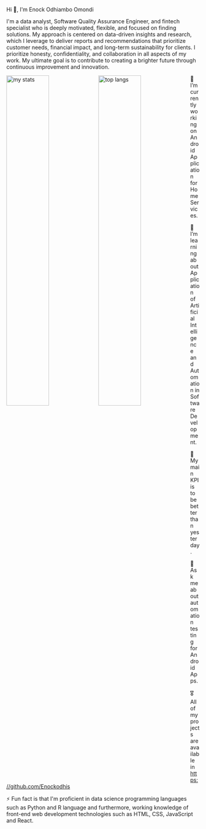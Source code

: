 Hi 👋, I'm Enock Odhiambo Omondi

I'm a data analyst, Software Quality Assurance Engineer, and fintech specialist who is deeply motivated, flexible, and focused on finding solutions. My approach is centered on data-driven insights and research, which I leverage to deliver reports and recommendations that prioritize customer needs, financial impact, and long-term sustainability for clients. I prioritize honesty, confidentiality, and collaboration in all aspects of my work. My ultimate goal is to contribute to creating a brighter future through continuous improvement and innovation.

 <img alt="my stats" align="left" width="47%" src="https://github-readme-stats.vercel.app/api?username=Enockodhis&show"/>
 <img alt="top langs" align="left" width="47%" src="https://github-readme-stats.vercel.app/api/top-langs/?username=Enockodhis&layout=compact"/>




🔭 I’m currently working on Android Application for Home Services.

🌱 I’m learning about Application of Artificial Intelligence and Automation in Software Development.

🚀 My main KPI is to be better than yesterday.

💬 Ask me about automation testing for Android Apps.

🎖️ All of my projects are available in https://github.com/Enockodhis

⚡ Fun fact is that I'm proficient in data science programming languages such as Python and R language and furthermore, working knowledge of front-end web development technologies such as HTML, CSS, JavaScript and React.


 

 

